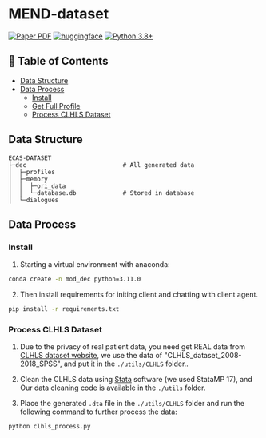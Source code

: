 # MEND-dataset
[![Paper PDF](https://img.shields.io/badge/Paper-PDF-red.svg)]() [![huggingface](https://img.shields.io/badge/%F0%9F%A4%97-Data-yellow)]() [![Python 3.8+](https://img.shields.io/badge/python-3.11-blue.svg)](https://www.python.org/downloads/release/python-3109/)

<!-- <div style="width: 100%;">
  <img src="./fig/" style="width: 100%;" alt="memory_framwork"></img>
</div> -->

## 📌 Table of Contents
- [Data Structure](#data-structure)
- [Data Process](#data-process)
  - [Install](#install)
  - [Get Full Profile](#get-full-profile)
  - [Process CLHLS Dataset](#process-clhls-dataset)


## Data Structure
```
ECAS-DATASET
├─dec                           # All generated data
│  ├─profiles
│  ├─memory 
│  │  ├─ori_data               
│  │  └─database.db             # Stored in database
│  └─dialogues
```


## Data Process

### Install

1. Starting a virtual environment with anaconda:

```bash
conda create -n mod_dec python=3.11.0
```

2. Then install requirements for initing client and chatting with client agent.

```bash
pip install -r requirements.txt
```


### Process CLHLS Dataset

1. Due to the privacy of real patient data, you need get REAL data from [CLHLS dataset website](https://opendata.pku.edu.cn/dataset.xhtml?persistentId=doi:10.18170/DVN/WBO7LK), we use the data of "CLHLS_dataset_2008-2018_SPSS", and put it in the `./utils/CLHLS` folder..

2. Clean the CLHLS data using [Stata](https://download.stata.com/download/) software (we used StataMP 17), and Our data cleaning code is available in the `./utils` folder.

3. Place the generated `.dta` file in the `./utils/CLHLS` folder and run the following command to further process the data:

```
python clhls_process.py
```
